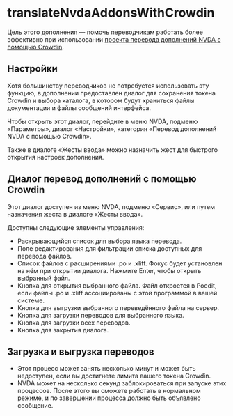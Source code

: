 # translateNvdaAddonsWithCrowdin

Цель этого дополнения — помочь переводчикам работать более эффективно при использовании [проекта перевода дополнений NVDA с помощью Crowdin](https://crowdin.com/project/nvdaaddons).

## Настройки

Хотя большинству переводчиков не потребуется использовать эту функцию, в дополнении предоставлен диалог для сохранения токена Crowdin и выбора каталога, в котором будут храниться файлы документации и файлы сообщений интерфейса.

Чтобы открыть этот диалог, перейдите в меню NVDA, подменю «Параметры», диалог «Настройки», категория «Перевод дополнений NVDA с помощью Crowdin».

Также в диалоге «Жесты ввода» можно назначить жест для быстрого открытия настроек дополнения.

## Диалог перевод дополнений с помощью Crowdin

Этот диалог доступен из меню NVDA, подменю «Сервис», или путем назначения жеста в диалоге «Жесты ввода».

Доступны следующие элементы управления:

* Раскрывающийся список для выбора языка перевода.
* Поле редактирования для фильтрации списка доступных для перевода файлов.
* Список файлов с расширениями .po и .xliff. Фокус будет установлен на нём при открытии диалога. Нажмите Enter, чтобы открыть выбранный файл.
* Кнопка для открытия выбранного файла. Файл откроется в Poedit, если файлы .po и .xliff ассоциированы с этой программой в вашей системе.
* Кнопка для выгрузки выбранного переведённого файла на сервер.
* Кнопка для загрузки переводов для выбранного языка.
* Кнопка для загрузки всех переводов.
* Кнопка для закрытия диалога.

## Загрузка и выгрузка переводов

* Этот процесс может занять несколько минут и может быть недоступен, если вы достигнете лимита вашего токена Crowdin.
* NVDA может на несколько секунд заблокироваться при запуске этих процессов. После этого вы сможете работать в нормальном режиме, и по завершении процесса должно быть объявлено сообщение.

